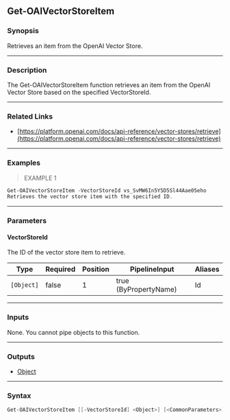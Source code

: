 Get-OAIVectorStoreItem
----------------------

### Synopsis
Retrieves an item from the OpenAI Vector Store.

---

### Description

The Get-OAIVectorStoreItem function retrieves an item from the OpenAI Vector Store based on the specified VectorStoreId.

---

### Related Links
* [https://platform.openai.com/docs/api-reference/vector-stores/retrieve](https://platform.openai.com/docs/api-reference/vector-stores/retrieve)

---

### Examples
> EXAMPLE 1

```PowerShell
Get-OAIVectorStoreItem -VectorStoreId vs_SvMW6In5Y5D5Sl44Aae05eho
Retrieves the vector store item with the specified ID.
```

---

### Parameters
#### **VectorStoreId**
The ID of the vector store item to retrieve.

|Type      |Required|Position|PipelineInput        |Aliases|
|----------|--------|--------|---------------------|-------|
|`[Object]`|false   |1       |true (ByPropertyName)|Id     |

---

### Inputs
None. You cannot pipe objects to this function.

---

### Outputs
* [Object](https://learn.microsoft.com/en-us/dotnet/api/System.Object)

---

### Syntax
```PowerShell
Get-OAIVectorStoreItem [[-VectorStoreId] <Object>] [<CommonParameters>]
```

